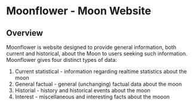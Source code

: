 # Moonflower - Moon Website

## Overview

Moonflower is website designed to provide general information, both current and historical, about the Moon to users seeking such information. Moonflower gives four distinct types of data:

1. Current statistical - information regarding realtime statistics about the moon
2. General factual - general (unchanging) factual data about the moon
3. Historial - history and historical events about the moon
4. Interest - miscellaneous and interesting facts about the mooon

